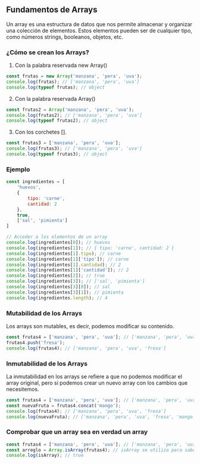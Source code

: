 
## Fundamentos de Arrays

Un array es una estructura de datos que nos permite almacenar y organizar una colección de elementos. Estos elementos pueden ser de cualquier tipo, como números strings, booleanos, objetos, etc.

### ¿Cómo se crean los Arrays?

1. Con la palabra reservada new Array()

```javascript
const frutas = new Array('manzana', 'pera', 'uva');
console.log(frutas); // ['manzana', 'pera', 'uva']
console.log(typeof frutas); // object
```

2. Con la palabra reservada Array()

```javascript
const frutas2 = Array('manzana', 'pera', 'uva');
console.log(frutas2); // ['manzana', 'pera', 'uva']
console.log(typeof frutas2); // object
```

3. Con los corchetes [].

```javascript
const frutas3 = ['manzana', 'pera', 'uva'];
console.log(frutas3); // ['manzana', 'pera', 'uva']
console.log(typeof frutas3); // object
```

### Ejemplo

```javascript
const ingredientes = [
    'huevos',
    {
        tipo: 'carne',
        cantidad: 2
    },
    true,
    ['sal', 'pimienta']
]

// Acceder a los elementos de un array
console.log(ingredientes[0]); // huevos
console.log(ingredientes[1]); // { tipo: 'carne', cantidad: 2 }
console.log(ingredientes[1].tipo); // carne
console.log(ingredientes[1]['tipo']); // carne
console.log(ingredientes[1].cantidad); // 2
console.log(ingredientes[1]['cantidad']); // 2
console.log(ingredientes[2]); // true
console.log(ingredientes[3]); // ['sal', 'pimienta']
console.log(ingredientes[3][0]); // sal
console.log(ingredientes[3][1]); // pimienta
console.log(ingredientes.length); // 4
```

### Mutabilidad de los Arrays

Los arrays son mutables, es decir, podemos modificar su contenido.

```javascript
const frutas4 = ['manzana', 'pera', 'uva']; // ['manzana', 'pera', 'uva']
frutas4.push('fresa');
console.log(frutas4); // ['manzana', 'pera', 'uva', 'fresa']
```

### Inmutabilidad de los Arrays

La inmutabilidad en los arrays se refiere a que no podemos modificar el array original, pero si podemos crear un nuevo array con los cambios que necesitemos.

```javascript
const frutas4 = ['manzana', 'pera', 'uva']; // ['manzana', 'pera', 'uva']
const nuevaFruta = frutas4.concat('mango');
console.log(frutas4); // ['manzana', 'pera', 'uva', 'fresa']
console.log(nuevaFruta); // ['manzana', 'pera', 'uva', 'fresa', 'mango']
```

### Comprobar que un array sea en verdad un array

```javascript
const frutas4 = ['manzana', 'pera', 'uva']; // ['manzana', 'pera', 'uva']
const arreglo = Array.isArray(frutas4); // isArray se utiliza para saber si es un arreglo
console.log(isArray); // true
```